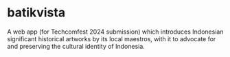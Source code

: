 # batikvista
A web app (for Techcomfest 2024 submission) which introduces Indonesian significant historical artworks by its local maestros, with it to advocate for and preserving the cultural identity of Indonesia.  
